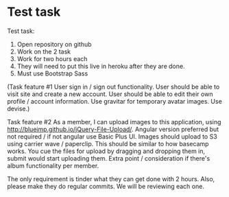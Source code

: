 # Test task

Test task:

1. Open repository on github
2. Work on the 2 task
4. Work for two hours each
5. They will need to put this live in heroku after they are done.
6. Must use Bootstrap Sass

(Task feature #1 User sign in / sign out functionality. User should be
able to visit site and create a new account. User should be able to
edit their own profile / account information. Use gravitar for
temporary avatar images. Use devise.)

Task feature #2 As a member, I can upload images to this application,
using  http://blueimp.github.io/jQuery-File-Upload/. Angular version
preferred but not required / if not angular use Basic Plus UI. Images
should upload to S3 using carrier wave / paperclip. This should be
similar to how basecamp works.  You cue the files for upload by
dragging and dropping them in, submit would start uploading them.
Extra point / consideration if there's album functionality per member.

The only requirement is tinder what they can get done with 2 hours.
Also, please make they do regular commits. We will be reviewing each
one.
